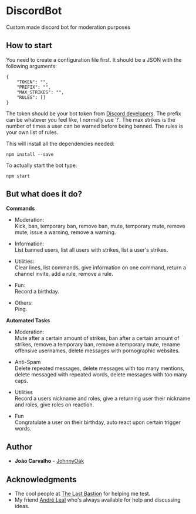 # DiscordBot
Custom made discord bot for moderation purposes

## How to start
You need to create a configuration file first. It should be a JSON with the following arguments:
```
{
    "TOKEN": "",
    "PREFIX": "",
    "MAX_STRIKES": "",
    "RULES": []
}
```
The token should be your bot token from [Discord developers](https://discordapp.com/developers/applications/).
The prefix can be whatever you feel like, I normally use '!'.
The max strikes is the number of times a user can be warned before being banned.
The rules is your own list of rules.

This will install all the dependencies needed:
```
npm install --save
```

To actually start the bot type:
```
npm start
```

## But what does it do?
**Commands**  

* Moderation:  
Kick, ban, temporary ban, remove ban, mute, temporary mute, remove mute, issue a warning, remove a warning.

* Information:  
List banned users, list all users with strikes, list a user's strikes.

* Utilities:  
Clear lines, list commands, give information on one command, return a channel invite, add a rule, remove a rule.

* Fun:  
Record a birthday.

* Others:  
Ping.

**Automated Tasks**  

* Moderation:  
Mute after a certain amount of strikes, ban after a certain amount of strikes, remove a temporary ban, remove a temporary mute, rename offensive usernames, delete messages with pornographic websites.

* Anti-Spam  
Delete repeated messages, delete messages with too many mentions, delete messaged with repeated words, delete messages with too many caps.

* Utilities  
Record a users nickname and roles, give a returning user their nickname and roles, give roles on reaction.

* Fun  
Congratulate a user on their birthday, auto react upon certain trigger words.

## Author
* **João Carvalho** - [JohnnyOak](http://johnnyoak85.github.io/)

## Acknowledgments
* The cool people at [The Last Bastion](https://discord.gg/ZrdMG2R) for helping me test.
* My friend [André Leal](https://github.com/Agleal) who's always available for help and discussing ideas.
